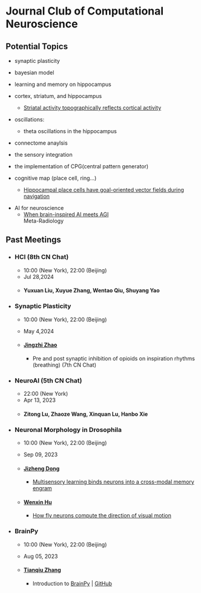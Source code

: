 # Journal Club of Computational Neuroscience

## Potential Topics

- synaptic plasticity

- bayesian model

- learning and memory on hippocampus  

- cortex, striatum, and hippocampus
  - [Striatal activity topographically reflects cortical activity](https://www.nature.com/articles/s41586-020-03166-8)

- oscillations: 
  - theta oscillations in the hippocampus

- connectome anaylsis 

- the sensory integration

- the implementation of CPG(central pattern generator)

- cognitive map (place cell, ring...)
  - [Hippocampal place cells have goal-oriented vector fields during navigation](https://www.nature.com/articles/s41586-022-04913-9) 
<!-- > O'Keefe 2022 nature:  -->

- AI for neuroscience
  - [When brain-inspired AI meets AGI](https://www.sciencedirect.com/science/article/pii/S295016282300005X)  
    Meta-Radiology



## Past Meetings

- ### HCI (8th CN Chat)
    - 10:00 (New York), 22:00 (Beijing)    
    - Jul 28,2024   
  - #### Yuxuan Liu, Xuyue Zhang, Wentao Qiu, Shuyang Yao  


- ### Synaptic Plasticity
    - 10:00 (New York), 22:00 (Beijing)  
    - May 4,2024 
  - #### [Jingzhi Zhao]()

    - Pre and post synaptic inhibition of opioids on inspiration rhythms (breathing) (7th CN Chat)

- ### NeuroAI (5th CN Chat) 
    - 22:00 (New York)   
    - Apr 13, 2023 
  - #### Zitong Lu, Zhaoze Wang, Xinquan Lu, Hanbo Xie


- ### Neuronal Morphology in Drosophila 
    - 10:00 (New York), 22:00 (Beijing)  
    - Sep 09, 2023 
  - #### [Jizheng Dong](https://lengyuner.github.io/) 
    - [Multisensory learning binds neurons into a cross-modal memory engram](https://www.nature.com/articles/s41586-023-06013-8)
 

  - #### [Wenxin Hu](https://libi.engin.umich.edu/profile/1099/) 
    - [How fly neurons compute the direction of visual motion](https://link.springer.com/article/10.1007/s00359-019-01375-9)





- ### BrainPy
  
    - 10:00 (New York), 22:00 (Beijing)  
    - Aug 05, 2023
  - #### [Tianqiu Zhang](https://ztqakita.github.io/)

    - Introduction to [BrainPy](https://brainpy.readthedocs.io/en/latest/) | [GitHub](https://github.com/brainpy/BrainPy)






